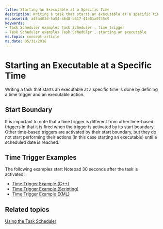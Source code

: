 ```yaml
---
title: Starting an Executable at a Specific Time
description: Writing a task that starts an executable at a specific time is done by defining a time trigger and an executable action.
ms.assetid: a45a403d-5a54-4648-b517-41e01a0745c9
keywords:
- Task Scheduler examples Task Scheduler , time trigger
- Task Scheduler examples Task Scheduler , starting an executable
ms.topic: concept-article
ms.date: 05/31/2018
---
```


# Starting an Executable at a Specific Time

Writing a task that starts an executable at a specific time is done by defining a time trigger and an executable action.

## Start Boundary

It is important to note that a time trigger is different from other time-based triggers in that it is fired when the trigger is activated by its start boundary. Other time-based triggers are activated by their start boundary, but they do not start performing their actions (in this case starting an executable) until a scheduled date is reached.

## Time Trigger Examples

The following examples start Notepad 30 seconds after the task is activated:

-   [Time Trigger Example (C++)](time-trigger-example--c---.md)
-   [Time Trigger Example (Scripting)](time-trigger-example--scripting-.md)
-   [Time Trigger Example (XML)](time-trigger-example--xml-.md)

## Related topics

<dl> <dt>

[Using the Task Scheduler](using-the-task-scheduler.md)
</dt> </dl>

 

 




